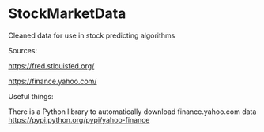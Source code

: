 # StockMarketData
Cleaned data for use in stock predicting algorithms


Sources:

https://fred.stlouisfed.org/

https://finance.yahoo.com/

Useful things:

There is a Python library to automatically download finance.yahoo.com data https://pypi.python.org/pypi/yahoo-finance
